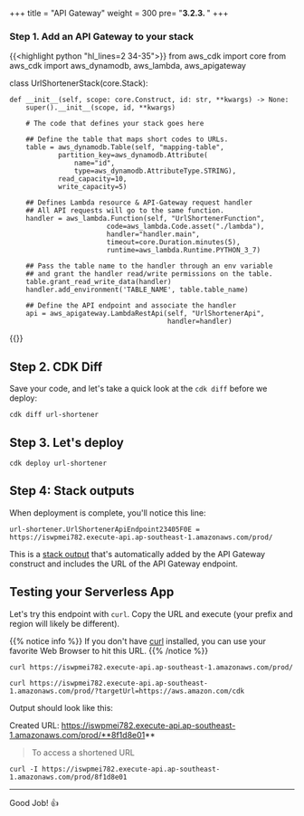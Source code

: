 +++
title = "API Gateway"
weight = 300
pre= "<b>3.2.3. </b>"
+++


### Step 1. Add an API Gateway to your stack

{{<highlight python "hl_lines=2 34-35">}}
from aws_cdk import core
from aws_cdk import aws_dynamodb, aws_lambda, aws_apigateway


class UrlShortenerStack(core.Stack):

    def __init__(self, scope: core.Construct, id: str, **kwargs) -> None:
        super().__init__(scope, id, **kwargs)

        # The code that defines your stack goes here
        
        ## Define the table that maps short codes to URLs.
        table = aws_dynamodb.Table(self, "mapping-table",
                partition_key=aws_dynamodb.Attribute(
                    name="id",
                    type=aws_dynamodb.AttributeType.STRING),
                read_capacity=10,
                write_capacity=5)
                
        ## Defines Lambda resource & API-Gateway request handler
        ## All API requests will go to the same function.
        handler = aws_lambda.Function(self, "UrlShortenerFunction",
                            code=aws_lambda.Code.asset("./lambda"),
                            handler="handler.main",
                            timeout=core.Duration.minutes(5),
                            runtime=aws_lambda.Runtime.PYTHON_3_7)

        ## Pass the table name to the handler through an env variable 
        ## and grant the handler read/write permissions on the table.
        table.grant_read_write_data(handler)
        handler.add_environment('TABLE_NAME', table.table_name)
        
        ## Define the API endpoint and associate the handler
        api = aws_apigateway.LambdaRestApi(self, "UrlShortenerApi",
                                           handler=handler)
{{</highlight>}}


## Step 2. CDK Diff

Save your code, and let's take a quick look at the `cdk diff` before we deploy:

```
cdk diff url-shortener
```


## Step 3. Let's deploy

```
cdk deploy url-shortener
```

## Step 4: Stack outputs

When deployment is complete, you'll notice this line:

```
url-shortener.UrlShortenerApiEndpoint23405F0E = https://iswpmei782.execute-api.ap-southeast-1.amazonaws.com/prod/
```

This is a [stack output](https://docs.aws.amazon.com/AWSCloudFormation/latest/UserGuide/stacks.html) that's automatically added by the API Gateway construct and includes the URL of the API Gateway endpoint.

## Testing your Serverless App

Let's try this endpoint with `curl`. Copy the URL and execute (your
prefix and region will likely be different).

{{% notice info %}}
If you don't have [curl](https://curl.haxx.se/) installed, you can use
your favorite Web Browser to hit this URL.
{{% /notice %}}

```
curl https://iswpmei782.execute-api.ap-southeast-1.amazonaws.com/prod/

curl https://iswpmei782.execute-api.ap-southeast-1.amazonaws.com/prod/?targetUrl=https://aws.amazon.com/cdk
```

Output should look like this: 

Created URL: https://iswpmei782.execute-api.ap-southeast-1.amazonaws.com/prod/**8f1d8e01**

> To access a shortened URL

```
curl -I https://iswpmei782.execute-api.ap-southeast-1.amazonaws.com/prod/8f1d8e01
```

---

Good Job! 👍
